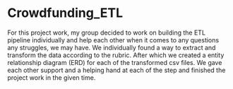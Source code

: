 # Crowdfunding_ETL

For this project work, my group decided to work on building the ETL pipeline individually and help each other when it comes to any questions any struggles, we may have. We individually found a way to extract and transform the data according to the rubric. After which we created a entity relationship diagram (ERD) for each of the transformed csv files. We gave each other support and a helping hand at each of the step and finished the project work in the given time.
